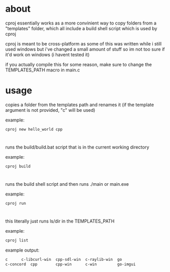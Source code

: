 # about
cproj essentially works as a more convinient way to copy folders from a "templates" folder, which all include a build shell script which is used by cproj

cproj is meant to be cross-platform as some of this was written while i still used windows but i've changed a small amount of stuff so im not too sure if it'd work on windows (i havent tested it)

if you actually compile this for some reason, make sure to change the TEMPLATES_PATH macro in main.c

# usage

copies a folder from the templates path and renames it (if the template argument is not provided, "c" will be used)

example:

```sh
cproj new hello_world cpp 
```

#

runs the build/build.bat script that is in the current working directory

example:
```sh
cproj build
```

#

runs the build shell script and then runs ./main or main.exe

example:
```sh
cproj run
```

#

this literally just runs ls/dir in the TEMPLATES_PATH

example:
```sh
cproj list
```

example output:
```sh
c	   c-libcurl-win  cpp-sdl-win  c-raylib-win  go
c-concord  cpp		  cpp-win      c-win	     go-imgui
```
